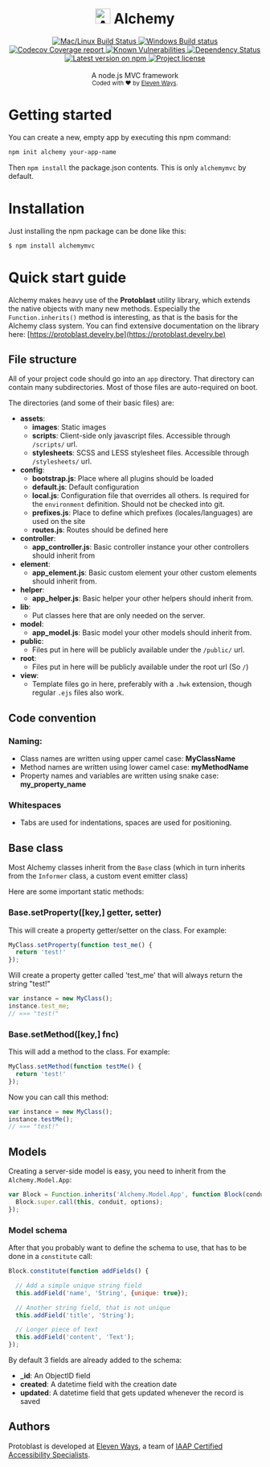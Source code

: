 <h1 align="center">
  <img src="https://protoblast.develry.be/media/static/alchemy-small.png" width=30 alt="Alchemy logo"/>
  <b>Alchemy</b>
</h1>
<div align="center">
  <!-- CI - TravisCI -->
  <a href="https://travis-ci.org/11ways/alchemy">
    <img src="https://travis-ci.org/11ways/alchemy.svg?branch=master" alt="Mac/Linux Build Status" />
  </a>

  <!-- CI - AppVeyor -->
  <a href="https://ci.appveyor.com/project/skerit/alchemy">
    <img src="https://img.shields.io/appveyor/ci/skerit/alchemy/master.svg?label=Windows" alt="Windows Build status" />
  </a>

  <!-- Coverage - Codecov -->
  <a href="https://codecov.io/gh/11ways/alchemy">
    <img src="https://img.shields.io/codecov/c/github/11ways/alchemy/master.svg" alt="Codecov Coverage report" />
  </a>

  <!-- DM - Snyk -->
  <a href="https://snyk.io/test/github/skerit/alchemy?targetFile=package.json">
    <img src="https://snyk.io/test/github/skerit/alchemy/badge.svg?targetFile=package.json" alt="Known Vulnerabilities" />
  </a>

  <!-- DM - David -->
  <a href="https://david-dm.org/skerit/alchemy">
    <img src="https://david-dm.org/skerit/alchemy/status.svg" alt="Dependency Status" />
  </a>
</div>

<div align="center">
  <!-- Version - npm -->
  <a href="https://www.npmjs.com/package/alchemymvc">
    <img src="https://img.shields.io/npm/v/alchemymvc.svg" alt="Latest version on npm" />
  </a>

  <!-- License - MIT -->
  <a href="https://github.com/11ways/alchemy#license">
    <img src="https://img.shields.io/github/license/11ways/alchemy.svg" alt="Project license" />
  </a>
</div>
<br>
<div align="center">
  A node.js MVC framework
</div>
<div align="center">
  <sub>
    Coded with ❤️ by <a href="#authors">Eleven Ways</a>.
  </sub>
</div>

# Getting started

You can create a new, empty app by executing this npm command:

```bash
npm init alchemy your-app-name
```

Then `npm install` the package.json contents.
This is only `alchemymvc` by default.

# Installation

Just installing the npm package can be done like this:

    $ npm install alchemymvc

# Quick start guide

Alchemy makes heavy use of the **Protoblast** utility library, which extends the native objects with many new methods.
Especially the `Function.inherits()` method is interesting, as that is the basis for the Alchemy class system.
You can find extensive documentation on the library here: [https://protoblast.develry.be](https://protoblast.develry.be)

## File structure

All of your project code should go into an `app` directory.
That directory can contain many subdirectories. Most of those files are auto-required on boot.

The directories (and some of their basic files) are:

* **assets**:
  * **images**: Static images
  * **scripts**: Client-side only javascript files. Accessible through `/scripts/` url.
  * **stylesheets**: SCSS and LESS stylesheet files. Accessible through `/stylesheets/` url.
* **config**:
  * **bootstrap.js**: Place where all plugins should be loaded
  * **default.js**: Default configuration
  * **local.js**: Configuration file that overrides all others. Is required for the `environment` definition. Should not be checked into git.
  * **prefixes.js**: Place to define which prefixes (locales/languages) are used on the site
  * **routes.js**: Routes should be defined here
* **controller**:
  * **app_controller.js**: Basic controller instance your other controllers should inherit from
* **element**:
  * **app_element.js**: Basic custom element your other custom elements should inherit from.
* **helper**:
  * **app_helper.js**: Basic helper your other helpers should inherit from.
* **lib**:
  * Put classes here that are only needed on the server.
* **model**:
  * **app_model.js**: Basic model your other models should inherit from.
* **public**:
  * Files put in here will be publicly available under the `/public/` url.
* **root**:
  * Files put in here will be publicly available under the root url (So `/`)
* **view**:
  * Template files go in here, preferably with a `.hwk` extension, though regular `.ejs` files also work.

## Code convention

### Naming:

* Class names are written using upper camel case: **MyClassName**
* Method names are written using lower camel case: **myMethodName**
* Property names and variables are written using snake case: **my_property_name**

### Whitespaces

* Tabs are used for indentations, spaces are used for positioning.

## Base class

Most Alchemy classes inherit from the `Base` class (which in turn inherits from the `Informer` class, a custom event emitter class)

Here are some important static methods:

### Base.setProperty([key,] getter, setter)

This will create a property getter/setter on the class. For example:

```js
MyClass.setProperty(function test_me() {
  return 'test!'
});
```

Will create a property getter called 'test_me' that will always return the string "test!"

```js
var instance = new MyClass();
instance.test_me;
// »»» "test!"
```

### Base.setMethod([key,] fnc)

This will add a method to the class. For example:

```js
MyClass.setMethod(function testMe() {
  return 'test!'
});
```

Now you can call this method:

```js
var instance = new MyClass();
instance.testMe();
// »»» "test!"
```

## Models

Creating a server-side model is easy, you need to inherit from the `Alchemy.Model.App`:

```js
var Block = Function.inherits('Alchemy.Model.App', function Block(conduit, options) {
  Block.super.call(this, conduit, options);
});
```

### Model schema

After that you probably want to define the schema to use, that has to be done in a `constitute` call:

```js
Block.constitute(function addFields() {

  // Add a simple unique string field
  this.addField('name', 'String', {unique: true});

  // Another string field, that is not unique
  this.addField('title', 'String');

  // Longer piece of text
  this.addField('content', 'Text');
});
```

By default 3 fields are already added to the schema:

* **_id**: An ObjectID field
* **created**: A datetime field with the creation date
* **updated**: A datetime field that gets updated whenever the record is saved

## Authors

Protoblast is developed at [Eleven Ways](https://www.elevenways.be/), a team of [IAAP Certified Accessibility Specialists](https://www.accessibilityassociation.org/).